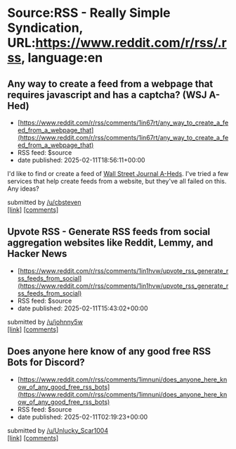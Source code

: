 # Source:RSS - Really Simple Syndication, URL:https://www.reddit.com/r/rss/.rss, language:en

## Any way to create a feed from a webpage that requires javascript and has a captcha? (WSJ A-Hed)
 - [https://www.reddit.com/r/rss/comments/1in67rt/any_way_to_create_a_feed_from_a_webpage_that](https://www.reddit.com/r/rss/comments/1in67rt/any_way_to_create_a_feed_from_a_webpage_that)
 - RSS feed: $source
 - date published: 2025-02-11T18:56:11+00:00

<!-- SC_OFF --><div class="md"><p>I&#39;d like to find or create a feed of <a href="https://www.wsj.com/news/types/a-hed?mod=series_ahedmain">Wall Street Journal A-Heds</a>. I&#39;ve tried a few services that help create feeds from a website, but they&#39;ve all failed on this. Any ideas?</p> </div><!-- SC_ON --> &#32; submitted by &#32; <a href="https://www.reddit.com/user/cbsteven"> /u/cbsteven </a> <br/> <span><a href="https://www.reddit.com/r/rss/comments/1in67rt/any_way_to_create_a_feed_from_a_webpage_that/">[link]</a></span> &#32; <span><a href="https://www.reddit.com/r/rss/comments/1in67rt/any_way_to_create_a_feed_from_a_webpage_that/">[comments]</a></span>

## Upvote RSS - Generate RSS feeds from social aggregation websites like Reddit, Lemmy, and Hacker News
 - [https://www.reddit.com/r/rss/comments/1in1hvw/upvote_rss_generate_rss_feeds_from_social](https://www.reddit.com/r/rss/comments/1in1hvw/upvote_rss_generate_rss_feeds_from_social)
 - RSS feed: $source
 - date published: 2025-02-11T15:43:02+00:00

&#32; submitted by &#32; <a href="https://www.reddit.com/user/johnny5w"> /u/johnny5w </a> <br/> <span><a href="/r/selfhosted/comments/1imlhv8/upvote_rss_generate_rss_feeds_from_social/">[link]</a></span> &#32; <span><a href="https://www.reddit.com/r/rss/comments/1in1hvw/upvote_rss_generate_rss_feeds_from_social/">[comments]</a></span>

## Does anyone here know of any good free RSS Bots for Discord?
 - [https://www.reddit.com/r/rss/comments/1imnuni/does_anyone_here_know_of_any_good_free_rss_bots](https://www.reddit.com/r/rss/comments/1imnuni/does_anyone_here_know_of_any_good_free_rss_bots)
 - RSS feed: $source
 - date published: 2025-02-11T02:19:23+00:00

&#32; submitted by &#32; <a href="https://www.reddit.com/user/Unlucky_Scar1004"> /u/Unlucky_Scar1004 </a> <br/> <span><a href="https://www.reddit.com/r/rss/comments/1imnuni/does_anyone_here_know_of_any_good_free_rss_bots/">[link]</a></span> &#32; <span><a href="https://www.reddit.com/r/rss/comments/1imnuni/does_anyone_here_know_of_any_good_free_rss_bots/">[comments]</a></span>

